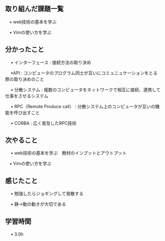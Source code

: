 ## 取り組んだ課題一覧
      
 　• web技術の基本を学ぶ
       
 　• Vimの使い方を学ぶ
    
## 分かったこと

　 • インターフェース : 接続方法の取り決め

　 •API : コンピュータのプログラム同士が互いにコミュニュケーションをとる際の取り決めのこと

　 • 分散システム : 複数のコンピュータをネットワークで相互に接続、連携して仕事をさせるシステム

　 • RPC（Remote Produce call） : 分散システム上のコンピュータが互いの機能を呼び出すこと

　 • CORBA : 広く普及したRPC技術


## 次やること　

　 • web技術の基本を学ぶ　教材のインプットとアウトプット

 　• Vimの使い方を学ぶ 


## 感じたこと

　 • 勉強したらジョギングして発散する

　 • 静→動の動きが大切である

## 学習時間

　 • 3.0h
